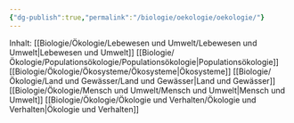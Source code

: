 ```yaml
---
{"dg-publish":true,"permalink":"/biologie/oekologie/oekologie/"}
---
```



Inhalt:
[[Biologie/Ökologie/Lebewesen und Umwelt/Lebewesen und Umwelt\|Lebewesen und Umwelt]]
[[Biologie/Ökologie/Populationsökologie/Populationsökologie\|Populationsökologie]]
[[Biologie/Ökologie/Ökosysteme/Ökosysteme\|Ökosysteme]]
[[Biologie/Ökologie/Land und Gewässer/Land und Gewässer\|Land und Gewässer]]
[[Biologie/Ökologie/Mensch und Umwelt/Mensch und Umwelt\|Mensch und Umwelt]]
[[Biologie/Ökologie/Ökologie und Verhalten/Ökologie und Verhalten\|Ökologie und Verhalten]]
